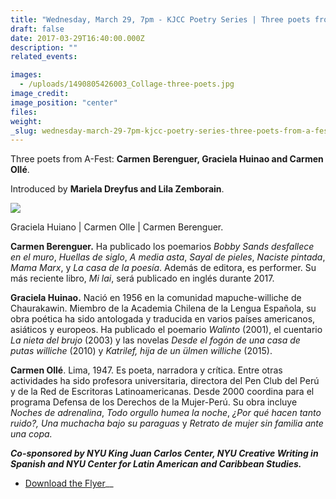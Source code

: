 ```yaml
---
title: "Wednesday, March 29, 7pm - KJCC Poetry Series | Three poets from A-Fest: Carmen Berenguer, Graciela Huinao and Carmen Ollé"
draft: false
date: 2017-03-29T16:40:00.000Z
description: ""
related_events:

images:
  - /uploads/1490805426003_Collage-three-poets.jpg
image_credit:
image_position: "center"
files:
weight:
_slug: wednesday-march-29-7pm-kjcc-poetry-series-three-poets-from-a-fest-carmen-berenguer-graciela-huinao-and-carmen-ollé
---
```


Three poets from A-Fest: **Carmen** **Berenguer, Graciela Huinao and Carmen Ollé**.

Introduced by **Mariela Dreyfus and Lila Zemborain**.

![](/uploads/1486567511768_Collage-three-poets.jpg)

<figcaption>Graciela Huiano | Carmen Olle | Carmen Berenguer.</figcaption>



**Carmen Berenguer.** Ha publicado los poemarios _Bobby Sands desfallece en el muro_, _Huellas de siglo_, _A media asta_, _Sayal de pieles_, _Naciste pintada_, _Mama Marx_, y _La casa de la poesía_. Además de editora, es performer. Su más reciente libro, _Mi lai_, será publicado en inglés durante 2017.

**Graciela Huinao.** Nació en 1956 en la comunidad mapuche-williche de Chaurakawin. Miembro de la Academia Chilena de la Lengua Española, su obra poética ha sido antologada y traducida en varios países americanos, asiáticos y europeos. Ha publicado el poemario _Walinto_ (2001), el cuentario _La nieta del brujo_ (2003) y las novelas _Desde el fogón de una casa de putas williche_ (2010) y _Katrilef, hija de un ülmen williche_ (2015).

**Carmen Ollé**. Lima, 1947\. Es poeta, narradora y crítica. Entre otras actividades ha sido profesora universitaria, directora del Pen Club del Perú y de la Red de Escritoras Latinoamericanas. Desde 2000 coordina para el programa Defensa de los Derechos de la Mujer-Perú. Su obra incluye _Noches de adrenalina_, _Todo orgullo humea la noche_, _¿Por qué hacen tanto ruido?, Una muchacha bajo su paraguas_ y _Retrato de mujer sin familia ante una copa._

****_Co-sponsored by NYU King Juan Carlos Center, NYU Creative Writing in Spanish and NYU Center for Latin American and Caribbean Studies._****

*   __[](https://gallery.mailchimp.com/55b38b94d1c1feb1d3742d3d2/uploads/e9430943-9584-4002-8ea0-b546eeaec4e7.jpg)__[Download the Flyer](https://gallery.mailchimp.com/55b38b94d1c1feb1d3742d3d2/uploads/e9430943-9584-4002-8ea0-b546eeaec4e7.jpg)__

